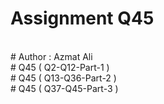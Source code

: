 # Assignment Q45
<br>
# Author : Azmat Ali
<br>
# Q45 ( Q2-Q12-Part-1 )
<br>
# Q45 ( Q13-Q36-Part-2 )
<br>
# Q45 ( Q37-Q45-Part-3 )
